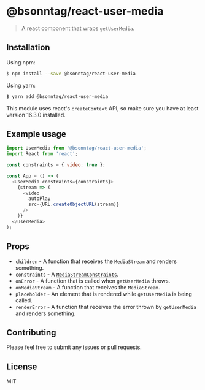 # @bsonntag/react-user-media

> A react component that wraps `getUserMedia`.

## Installation

Using npm:

```sh
$ npm install --save @bsonntag/react-user-media
```

Using yarn:

```sh
$ yarn add @bsonntag/react-user-media
```

This module uses react's `createContext` API,
so make sure you have at least version 16.3.0 installed.

## Example usage

```js
import UserMedia from '@bsonntag/react-user-media';
import React from 'react';

const constraints = { video: true };

const App = () => (
  <UserMedia constraints={constraints}>
    {stream => (
      <video
        autoPlay
        src={URL.createObjectURL(stream)}
      />
    )}
  </UserMedia>
);
```

## Props

- `children` - A function that receives the `MediaStream` and renders something.
- `constraints` - A [`MediaStreamConstraints`](https://developer.mozilla.org/en-US/docs/Web/API/MediaStreamConstraints).
- `onError` - A function that is called when `getUserMedia` throws.
- `onMediaStream` - A function that receives the `MediaStream`.
- `placeholder` - An element that is rendered while `getUserMedia` is being called.
- `renderError` - A function that receives the error thrown by `getUserMedia` and renders something.

## Contributing

Please feel free to submit any issues or pull requests.

## License

MIT
